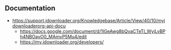 ## Documentation
- https://support.jdownloader.org/Knowledgebase/Article/View/40/10/myjdownloaderorg-api-docu
    - https://docs.google.com/document/d/1IGeAwg8bQyaCTeTl_WyjLyBPh4NBOayO0_MAmvP5Mu4/edit
    - https://my.jdownloader.org/developers/